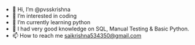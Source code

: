 - 👋 Hi, I’m @pvsskrishna
- 👀 I’m interested in coding
- 🌱 I’m currently learning python
- 💞️ I had very good knowledge on SQL, Manual Testing & Basic Python.
- 📫 How to reach me saikrishna534350@gmail.com 

<!---
pvsskrishna/pvsskrishna is a ✨ special ✨ repository because its `README.md` (this file) appears on your GitHub profile.
You can click the Preview link to take a look at your changes.
--->
